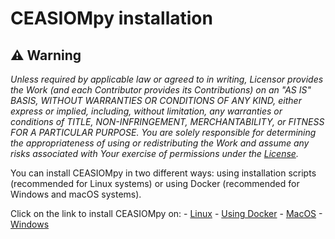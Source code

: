 # CEASIOMpy installation

## :warning: **Warning**

*Unless required by applicable law or agreed to in writing, Licensor provides the Work (and each Contributor provides its Contributions) on an "AS IS" BASIS, WITHOUT WARRANTIES OR CONDITIONS OF ANY KIND, either express or implied, including, without limitation, any warranties or conditions of TITLE, NON-INFRINGEMENT, MERCHANTABILITY, or FITNESS FOR A PARTICULAR PURPOSE. You are solely responsible for determining the appropriateness of using or redistributing the Work and assume any risks associated with Your exercise of permissions under the [License](https://github.com/cfsengineering/CEASIOMpy/blob/main/LICENSE).*

You can install CEASIOMpy in two different ways: using installation scripts (recommended for Linux systems) or using Docker (recommended for Windows and macOS systems).

Click on the link to install CEASIOMpy on:
    - [Linux](LINUX_INSTALLATION.md)
    - [Using Docker](DOCKER_INSTALLATION.md)
    - [MacOS](MAC_OS_INSTALLATION.md)
    - [Windows](Windows_INSTALLATION.md)